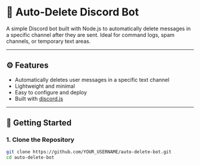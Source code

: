 # 🧹 Auto-Delete Discord Bot

A simple Discord bot built with Node.js to automatically delete messages in a specific channel after they are sent. Ideal for command logs, spam channels, or temporary text areas.

---

## ⚙️ Features

- Automatically deletes user messages in a specific text channel
- Lightweight and minimal
- Easy to configure and deploy
- Built with [discord.js](https://discord.js.org)

---

## 🚀 Getting Started

### 1. Clone the Repository

```bash
git clone https://github.com/YOUR_USERNAME/auto-delete-bot.git
cd auto-delete-bot
